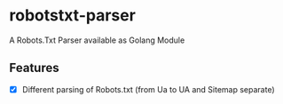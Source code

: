 # robotstxt-parser

A Robots.Txt Parser available as Golang Module

## Features

- [x] Different parsing of Robots.txt (from Ua to UA and Sitemap separate)